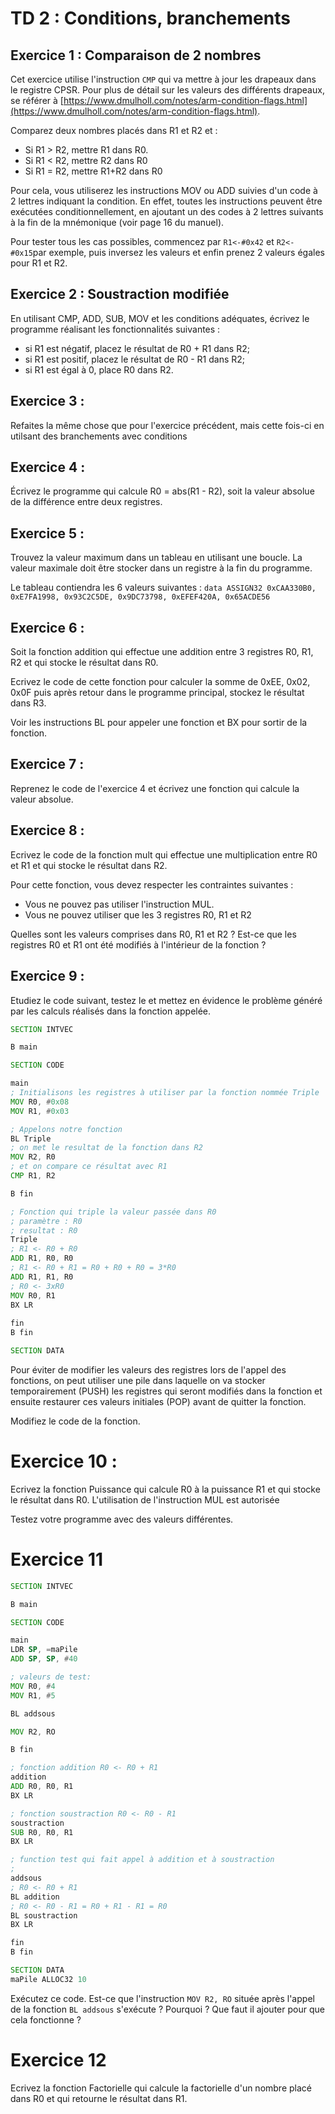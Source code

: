 # TD 2 : Conditions, branchements



## Exercice 1 : Comparaison de 2 nombres

Cet exercice utilise l'instruction ```CMP``` qui va mettre à jour les drapeaux 
dans le registre CPSR. Pour plus de détail sur les valeurs des différents drapeaux, se référer à [https://www.dmulholl.com/notes/arm-condition-flags.html](https://www.dmulholl.com/notes/arm-condition-flags.html).

Comparez deux nombres placés dans R1 et R2 et :  

* Si R1 > R2, mettre R1 dans R0. 
* Si R1 < R2, mettre R2 dans R0
* Si R1 = R2, mettre R1+R2 dans R0

Pour cela, vous utiliserez les instructions MOV ou ADD suivies d'un code à 2 lettres indiquant la condition. En effet, toutes les instructions peuvent être exécutées conditionnellement, en ajoutant un des codes à 2 lettres suivants à la fin de la mnémonique (voir page 16 du manuel).

Pour tester tous les cas possibles, commencez par ```R1<-#0x42``` 
et ```R2<-#0x15```par exemple, puis inversez les valeurs et enfin prenez 2 valeurs égales pour R1 et R2.

## Exercice 2 : Soustraction modifiée

En utilisant CMP, ADD, SUB, MOV et les conditions adéquates, écrivez le programme réalisant les fonctionnalités suivantes :

* si R1 est négatif, placez le résultat de R0 + R1 dans R2;
* si R1 est positif, placez le résultat de R0 - R1 dans R2;
* si R1 est égal à 0, place R0 dans R2.

## Exercice 3 : 

Refaites la même chose que pour l'exercice précédent, mais cette fois-ci en utilsant des branchements avec conditions

## Exercice 4 :

Écrivez le programme qui calcule R0 = abs(R1 - R2), soit la valeur absolue de la différence entre deux registres.

## Exercice 5 :

Trouvez la valeur maximum dans un tableau en utilisant une boucle. La valeur maximale doit être stocker dans un registre à la fin du programme.

Le tableau contiendra les 6 valeurs suivantes :
```data ASSIGN32 0xCAA330B0, 0xE7FA1998, 0x93C2C5DE, 0x9DC73798, 0xEFEF420A, 0x65ACDE56```

## Exercice 6 :

Soit la fonction addition qui effectue une addition entre 3 registres R0, R1, R2 et qui stocke le résultat dans R0. 

Ecrivez le code de cette fonction pour calculer la somme de 0xEE, 0x02, 0x0F puis après retour dans le programme principal, stockez le résultat dans R3.

Voir les instructions BL pour appeler une fonction et BX pour sortir de la fonction.

## Exercice 7 :

Reprenez le code de l'exercice 4 et écrivez une fonction qui calcule la valeur absolue.

## Exercice 8 :

Ecrivez le code de la fonction mult qui effectue une multiplication entre R0 et R1 et qui stocke le résultat dans R2. 

Pour cette fonction, vous devez respecter les contraintes suivantes :
* Vous ne pouvez pas utiliser l'instruction MUL. 
* Vous ne pouvez utiliser que les 3 registres R0, R1 et R2

Quelles sont les valeurs comprises dans R0, R1 et R2 ?
Est-ce que les registres R0 et R1 ont été modifiés à l'intérieur de la fonction ? 

## Exercice 9 :

Etudiez le code suivant, testez le et mettez en évidence le problème généré par les calculs réalisés dans la fonction appelée.

```asm
SECTION INTVEC

B main

SECTION CODE

main
; Initialisons les registres à utiliser par la fonction nommée Triple
MOV R0, #0x08
MOV R1, #0x03

; Appelons notre fonction
BL Triple
; on met le resultat de la fonction dans R2
MOV R2, R0
; et on compare ce résultat avec R1
CMP R1, R2

B fin

; Fonction qui triple la valeur passée dans R0
; paramètre : R0
; resultat : R0
Triple
; R1 <- R0 + R0 
ADD R1, R0, R0
; R1 <- R0 + R1 = R0 + R0 + R0 = 3*R0
ADD R1, R1, R0
; R0 <- 3xR0
MOV R0, R1
BX LR
  
fin
B fin

SECTION DATA

```

Pour éviter de modifier les valeurs des registres lors de l'appel des fonctions, on peut utiliser une pile dans laquelle on va stocker temporairement (PUSH) les registres qui seront modifiés dans la fonction et ensuite restaurer ces valeurs initiales (POP) avant de quitter la fonction.

Modifiez le code de la fonction. 

# Exercice 10 :
Ecrivez la fonction Puissance qui calcule R0 à la puissance R1 et qui stocke le résultat dans R0. 
L'utilisation de l'instruction MUL est autorisée

Testez votre programme avec des valeurs différentes. 

# Exercice 11

```asm
SECTION INTVEC

B main

SECTION CODE

main
LDR SP, =maPile
ADD SP, SP, #40

; valeurs de test:
MOV R0, #4
MOV R1, #5

BL addsous

MOV R2, RO

B fin

; fonction addition R0 <- R0 + R1
addition
ADD R0, R0, R1
BX LR

; fonction soustraction R0 <- R0 - R1
soustraction
SUB R0, R0, R1
BX LR

; function test qui fait appel à addition et à soustraction
; 
addsous
; R0 <- R0 + R1
BL addition
; R0 <- R0 - R1 = R0 + R1 - R1 = R0
BL soustraction
BX LR

fin
B fin

SECTION DATA
maPile ALLOC32 10
```
Exécutez ce code. Est-ce que l'instruction ```MOV R2, RO```  située après l'appel de la fonction ```BL addsous``` s'exécute ?
Pourquoi ?
Que faut il ajouter pour que cela fonctionne ?


# Exercice 12

Ecrivez la fonction Factorielle qui calcule la factorielle d'un nombre placé dans R0 et qui retourne le résultat dans R1.

